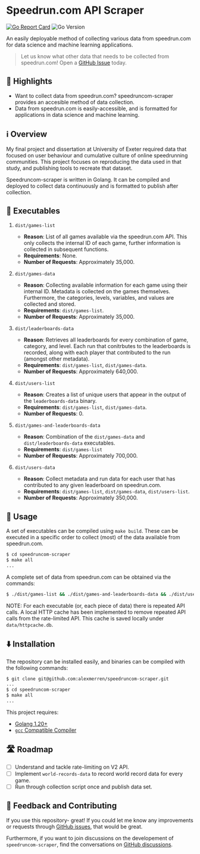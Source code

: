 # Speedrun.com API Scraper

[![Go Report Card](https://goreportcard.com/badge/github.com/alexmerren/speedruncom-scraper)](https://goreportcard.com/report/github.com/alexmerren/speedruncom-scraper)
![Go Version](https://img.shields.io/badge/go%20version-%3E=1.20-61CFDD.svg?style=flat-square)

An easily deployable method of collecting various data from speedrun.com for data science and machine learning applications.

> Let us know what other data that needs to be collected from speedrun.com! Open a [GitHub Issue](https://github.com/alexmerren/speedruncom-scraper/issues) today.

## 🌟 Highlights

 - Want to collect data from speedrun.com? speedruncom-scraper provides an accesible method of data collection.
 - Data from speedrun.com is easily-accessible, and is formatted for applications in data science and machine learning.

## ℹ️ Overview

My final project and dissertation at University of Exeter required data that focused on user behaviour and cumulative culture of online speedrunning communities. This project focuses on reproducing the data used in that study, and publishing tools to recreate that dataset.

Speedruncom-scraper is written in Golang. It can be compiled and deployed to collect data continuously and is formatted to publish after collection.

## 💨 Executables

 1. `dist/games-list`

    * **Reason**: List of all games available via the speedrun.com API. This only collects the internal ID of each game, further information is collected in subsequent functions.
    * **Requirements**: None.
    * **Number of Requests**: Approximately 35,000.

 2. `dist/games-data`

    * **Reason**: Collecting available information for each game using their internal ID. Metadata is collected on the games themselves. Furthermore, the categories, levels, variables, and values are collected and stored.
    * **Requirements**: `dist/games-list`.
    * **Number of Requests**: Approximately 35,000.

 3. `dist/leaderboards-data`

    * **Reason**: Retrieves all leaderboards for every combination of game, category, and level. Each run that conitrbutes to the leaderboards is recorded, along with each player that contributed to the run (amongst other metadata).
    * **Requirements**: `dist/games-list`, `dist/games-data`.
    * **Number of Requests**: Approximately 640,000.

 4. `dist/users-list`

    * **Reason**: Creates a list of unique users that appear in the output of the `leaderboards-data` binary.
    * **Requirements**: `dist/games-list`, `dist/games-data`.
    * **Number of Requests**: 0.

 5. `dist/games-and-leaderboards-data`

    * **Reason**: Combination of the `dist/games-data` and `dist/leaderboards-data` executables.
    * **Requirements**: `dist/games-list`
    * **Number of Requests**: Approximately 700,000.


 5. `dist/users-data`

    * **Reason**: Collect metadata and run data for each user that has contributed to any given leaderboard on speedrun.com.
    * **Requirements**: `dist/games-list`, `dist/games-data`, `dist/users-list`.
    * **Number of Requests**: Approximately 350,000.

## 🚀 Usage

A set of executables can be compiled using `make build`. These can be executed in a specific order to collect (most) of the data available from speedrun.com.

```bash
$ cd speedruncom-scraper
$ make all
...
```

A complete set of data from speedrun.com can be obtained via the commands:

```bash
$ ./dist/games-list && ./dist/games-and-leaderboards-data && ./dist/users-list && ./dist/users-data 
```

NOTE: For each executable (or, each piece of data) there is repeated API calls. A local HTTP cache has been implemented to remove repeated API calls from the rate-limited API. This cache is saved locally under `data/httpcache.db`.

## ⬇️ Installation

The repository can be installed easily, and binaries can be compiled with the following commands:

```bash
$ git clone git@github.com:alexmerren/speedruncom-scraper.git
...
$ cd speedruncom-scraper
$ make all
...
```

This project requires:

 * [Golang 1.20+](https://go.dev/dl/)
 * [`gcc` Compatible Compiler](https://gcc.gnu.org)

 ## 🛣️ Roadmap

 - [ ] Understand and tackle rate-limiting on V2 API.
 - [ ] Implement `world-records-data` to record world record data for every game.
 - [ ] Run through collection script once and publish data set.

## 💭 Feedback and Contributing

If you use this repository- great! If you could let me know any improvements or requests through [GitHub issues](https://github.com/alexmerren/speedruncom-scraper/issues), that would be great.

Furthermore, if you want to join discussions on the developement of `speedruncom-scraper`, find the conversations on [GitHub discussions](https://github.com/alexmerren/speedruncom-scraper/discussions).
